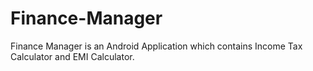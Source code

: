 # Finance-Manager
Finance Manager is an Android Application which contains Income Tax Calculator and EMI Calculator. 
